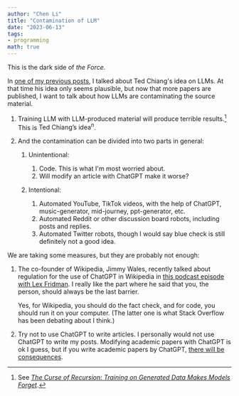 ```yaml
---
author: "Chen Li"
title: "Contamination of LLM"
date: "2023-06-13"
tags: 
- programming
math: true
---
```


This is the dark side of _the Force_.

In [one of my previous posts](https://chenlinear.github.io/posts/20230321-robin/), I talked about Ted Chiang's idea on LLMs. At that time his idea only seems plausible, but now that more papers are published, I want to talk about how LLMs are contaminating the source material.

1. Training LLM with LLM-produced material will produce terrible results.[^1] This is $\text{Ted Chiang's idea}^n$.

2. And the contamination can be divided into two parts in general:
    
    1. Unintentional: 
        1. Code. This is what I'm most worried about.
        2. Will modify an article with ChatGPT make it worse?
    
    2. Intentional: 
        1. Automated YouTube, TikTok videos, with the help of ChatGPT, music-generator, mid-journey, ppt-generator, etc.
        2. Automated Reddit or other discussion board robots, including posts and replies.
        3. Automated Twitter robots, though I would say blue check is still definitely not a good idea.

We are taking some measures, but they are probably not enough:

1. The co-founder of Wikipedia, Jimmy Wales, recently talked about regulation for the use of ChatGPT in Wikipedia in [this podcast episode with Lex Fridman](https://www.youtube.com/watch?v=diJp4zoQPqo). I really like the part where he said that you, the person, should always be the last barrier. 

	Yes, for Wikipedia, you should do the fact check, and for code, you should run it on your computer. (The latter one is what Stack Overflow has been debating about I think.)

2. Try not to use ChatGPT to write articles. I personally would not use ChatGPT to write my posts. Modifying academic papers with ChatGPT is ok I guess, but if you write academic papers by ChatGPT, [there will be consequences](https://english.elpais.com/science-tech/2023-04-02/one-of-the-worlds-most-cited-scientists-rafael-luque-suspended-without-pay-for-13-years.html).

[^1]: See [_The Curse of Recursion: Training on Generated Data Makes Models Forget_](https://arxiv.org/abs/2305.17493).